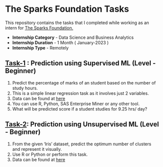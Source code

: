 #  The Sparks Foundation Tasks


This repository contains the tasks that I completed while working as an intern for [The Sparks Foundation.](https://www.thesparksfoundationsingapore.org/)
- **Internship Category** - Data Science and Business Analytics
- **Internship Duration** - 1 Month ( January-2023 )
- **Internship Type** - Remotely

## [Task-1](https://github.com/alim9hamed/the-sparks-foundation-tasks/blob/95d8b89cbdf03b0e024f1155e050e4ff0f560f96/task1_linear_regression.ipynb) : Prediction using Supervised ML (Level - Beginner)

1. Predict the percentage of marks of an student based on the number of study hours.
2. This is a simple linear regression task as it involves just 2 variables.
3. Data can be found at [here](http://bit.ly/w-data)
4. You can use R, Python, SAS Enterprise Miner or any other tool.
5. What will be predicted score if a student studies for 9.25 hrs/ day?
   
 ##  [Task-2](https://github.com/alim9hamed/the-sparks-foundation-tasks/blob/0fd71b73e75eeb57f10dcd4331b4f484c812c9ba/task2_clustering.ipynb): Prediction using Unsupervised ML (Level - Beginner)

1. From the given ‘Iris’ dataset, predict the optimum number of clusters and represent it visually.
2. Use R or Python or perform this task.
3. Data can be found at [here](https://bit.ly/3kXTdox)
